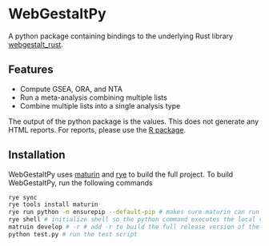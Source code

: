 # WebGestaltPy

 A python package containing bindings to the underlying Rust library [webgestalt_rust](https://www.github.com/bzhanglab/webgestalt_rust).

## Features

* Compute GSEA, ORA, and NTA
* Run a meta-analysis combining multiple lists
* Combine multiple lists into a single analysis type

The output of the python package is the values. This does not generate any HTML reports. For reports, please use the [R package](https://github.com/bzhanglab/webgestaltr).

## Installation

WebGestaltPy uses [maturin](https://www.maturin.rs) and [rye](https://rye-up.com) to build the full project. To build WebGestaltPy, run the following commands

```bash
rye sync
rye tools install maturin
rye run python -m ensurepip --default-pip # makes sure maturin can run correctly
rye shell # initialize shell so the python command executes the local version
matruin develop # -r # add -r to build the full release version of the rust library.
python test.py # run the test script
```


